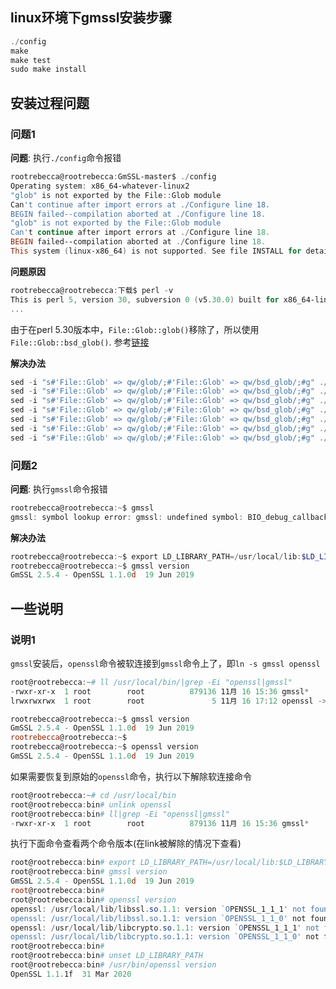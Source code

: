 ## linux环境下gmssl安装步骤
```powershell
./config
make
make test
sudo make install
```

## 安装过程问题
### 问题1

**问题**: 执行`./config`命令报错
```powershell
rootrebecca@rootrebecca:GmSSL-master$ ./config 
Operating system: x86_64-whatever-linux2
"glob" is not exported by the File::Glob module
Can't continue after import errors at ./Configure line 18.
BEGIN failed--compilation aborted at ./Configure line 18.
"glob" is not exported by the File::Glob module
Can't continue after import errors at ./Configure line 18.
BEGIN failed--compilation aborted at ./Configure line 18.
This system (linux-x86_64) is not supported. See file INSTALL for details.
```

**问题原因**
```powershell
rootrebecca@rootrebecca:下载$ perl -v
This is perl 5, version 30, subversion 0 (v5.30.0) built for x86_64-linux-gnu-thread-multi
...
```
由于在perl 5.30版本中，`File::Glob::glob()`移除了，所以使用`File::Glob::bsd_glob()`. 参考[链接](https://github.com/wazuh/wazuh/issues/4054)

**解决办法**

```powershell
sed -i "s#'File::Glob' => qw/glob/;#'File::Glob' => qw/bsd_glob/;#g" ./GmSSL/Configure
sed -i "s#'File::Glob' => qw/glob/;#'File::Glob' => qw/bsd_glob/;#g" ./GmSSL/test/build.info
sed -i "s#'File::Glob' => qw/glob/;#'File::Glob' => qw/bsd_glob/;#g" ./GmSSL/test/run_tests.pl
sed -i "s#'File::Glob' => qw/glob/;#'File::Glob' => qw/bsd_glob/;#g" ./GmSSL/test/recipes/40-test_rehash.t
sed -i "s#'File::Glob' => qw/glob/;#'File::Glob' => qw/bsd_glob/;#g" ./GmSSL/test/recipes/80-test_ssl_new.t
sed -i "s#'File::Glob' => qw/glob/;#'File::Glob' => qw/bsd_glob/;#g" ./GmSSL/test/recipes/90-test_fuzz.t
sed -i "s#'File::Glob' => qw/glob/;#'File::Glob' => qw/bsd_glob/;#g" ./GmSSL/util/process_docs.pl
```

### 问题2

**问题**: 执行`gmssl`命令报错
```powershell
rootrebecca@rootrebecca:~$ gmssl 
gmssl: symbol lookup error: gmssl: undefined symbol: BIO_debug_callback, version OPENSSL_1_1_0d
```

**解决办法**
```powershell
rootrebecca@rootrebecca:~$ export LD_LIBRARY_PATH=/usr/local/lib:$LD_LIBRARY_PATH
rootrebecca@rootrebecca:~$ gmssl version
GmSSL 2.5.4 - OpenSSL 1.1.0d  19 Jun 2019
```

## 一些说明

### 说明1
`gmssl`安装后，`openssl`命令被软连接到`gmssl`命令上了，即`ln -s gmssl openssl`
```powershell
root@rootrebecca:~# ll /usr/local/bin/|grep -Ei "openssl|gmssl"
-rwxr-xr-x  1 root        root          879136 11月 16 15:36 gmssl*
lrwxrwxrwx  1 root        root               5 11月 16 17:12 openssl -> gmssl*

rootrebecca@rootrebecca:~$ gmssl version
GmSSL 2.5.4 - OpenSSL 1.1.0d  19 Jun 2019
rootrebecca@rootrebecca:~$
rootrebecca@rootrebecca:~$ openssl version
GmSSL 2.5.4 - OpenSSL 1.1.0d  19 Jun 2019
```

如果需要恢复到原始的`openssl`命令，执行以下解除软连接命令
```powershell
root@rootrebecca:~# cd /usr/local/bin
root@rootrebecca:bin# unlink openssl
root@rootrebecca:bin# ll|grep -Ei "openssl|gmssl"
-rwxr-xr-x  1 root        root          879136 11月 16 15:36 gmssl*
```

执行下面命令查看两个命令版本(在link被解除的情况下查看)
```powershell
root@rootrebecca:bin# export LD_LIBRARY_PATH=/usr/local/lib:$LD_LIBRARY_PATH
root@rootrebecca:bin# gmssl version
GmSSL 2.5.4 - OpenSSL 1.1.0d  19 Jun 2019
root@rootrebecca:bin#
root@rootrebecca:bin# openssl version
openssl: /usr/local/lib/libssl.so.1.1: version `OPENSSL_1_1_1' not found (required by openssl)
openssl: /usr/local/lib/libssl.so.1.1: version `OPENSSL_1_1_0' not found (required by openssl)
openssl: /usr/local/lib/libcrypto.so.1.1: version `OPENSSL_1_1_1' not found (required by openssl)
openssl: /usr/local/lib/libcrypto.so.1.1: version `OPENSSL_1_1_0' not found (required by openssl)
root@rootrebecca:bin#
root@rootrebecca:bin# unset LD_LIBRARY_PATH
root@rootrebecca:bin# /usr/bin/openssl version
OpenSSL 1.1.1f  31 Mar 2020
```